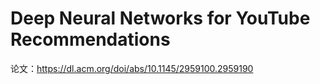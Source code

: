 # Deep Neural Networks for YouTube Recommendations
论文：https://dl.acm.org/doi/abs/10.1145/2959100.2959190
